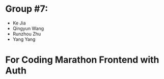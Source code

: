 # Group #7:
  - Ke Jia
  - Qingyun Wang
  - Runzhou Zhu
  - Yang Yang

# For Coding Marathon Frontend with Auth
